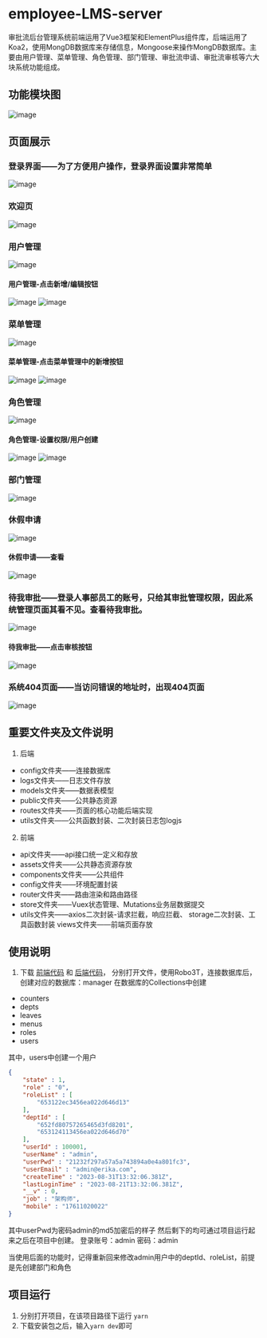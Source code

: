 # employee-LMS-server

审批流后台管理系统前端运用了Vue3框架和ElementPlus组件库，后端运用了Koa2，使用MongDB数据库来存储信息，Mongoose来操作MongDB数据库。主要由用户管理、菜单管理、角色管理、部门管理、审批流申请、审批流审核等六大块系统功能组成。

## 功能模块图

![image](https://github.com/Erika-Huang/employee-LMS-client/assets/87916335/488580a5-acb6-4bdd-b152-8d739c20be70)

## 页面展示
### 登录界面——为了方便用户操作，登录界面设置非常简单
![image](https://github.com/Erika-Huang/employee-LMS-client/assets/87916335/f9ef78ef-1588-42f9-9d7a-6f0246fbb0ec)
### 欢迎页
![image](https://github.com/Erika-Huang/employee-LMS-client/assets/87916335/7e9f238f-487a-4284-8256-03524fff41e2)
### 用户管理
![image](https://github.com/Erika-Huang/employee-LMS-client/assets/87916335/abc3358b-66ec-4277-81cb-01092f4c830d)
#### 用户管理-点击新增/编辑按钮
![image](https://github.com/Erika-Huang/employee-LMS-client/assets/87916335/8a1dfb20-b039-4360-b998-f64136056e63)
![image](https://github.com/Erika-Huang/employee-LMS-client/assets/87916335/29d0aa46-96f8-434d-8a46-0ff4401c36e1)
### 菜单管理
![image](https://github.com/Erika-Huang/employee-LMS-client/assets/87916335/93e3d4b6-88b7-4a96-9eea-fe3f2e01a4d4)
#### 菜单管理-点击菜单管理中的新增按钮
![image](https://github.com/Erika-Huang/employee-LMS-client/assets/87916335/56e77572-f668-4cf5-9dea-d00a9c6b1f6e)
![image](https://github.com/Erika-Huang/employee-LMS-client/assets/87916335/33c86a1e-ecec-4744-a031-802115a765fb)
### 角色管理
![image](https://github.com/Erika-Huang/employee-LMS-client/assets/87916335/055e5dc5-e5f2-4c1d-93ee-9de9bb028ae1)
#### 角色管理-设置权限/用户创建
![image](https://github.com/Erika-Huang/employee-LMS-client/assets/87916335/7620bf38-dab9-4a16-9e37-63d77be6961d)
![image](https://github.com/Erika-Huang/employee-LMS-client/assets/87916335/2cfdfe5d-bf45-439c-9a47-dec4dcdc8ffe)
### 部门管理
![image](https://github.com/Erika-Huang/employee-LMS-client/assets/87916335/d7af3bad-f556-4735-b795-ec492fd7b91e)
### 休假申请
![image](https://github.com/Erika-Huang/employee-LMS-client/assets/87916335/7bede77a-d746-459c-8e87-414625df3bba)
#### 休假申请——查看
![image](https://github.com/Erika-Huang/employee-LMS-client/assets/87916335/9b780af1-07a5-48df-a79b-3cd64c399b77)
### 待我审批——登录人事部员工的账号，只给其审批管理权限，因此系统管理页面其看不见。查看待我审批。
![image](https://github.com/Erika-Huang/employee-LMS-client/assets/87916335/b6e40edd-b547-4695-912e-dd69170d776b)

#### 待我审批——点击审核按钮
![image](https://github.com/Erika-Huang/employee-LMS-client/assets/87916335/d2ba8d2f-0243-4a6a-9026-01cc5f67c805)

### 系统404页面——当访问错误的地址时，出现404页面
![image](https://github.com/Erika-Huang/employee-LMS-client/assets/87916335/4052bde1-8d43-4b81-a08a-d2efb48e5323)

## 重要文件夹及文件说明
1. 后端
- config文件夹——连接数据库
- logs文件夹——日志文件存放
- models文件夹——数据表模型
- public文件夹——公共静态资源
- routes文件夹——页面的核心功能后端实现
- utils文件夹——公共函数封装、二次封装日志包logjs
2. 前端
- api文件夹——api接口统一定义和存放
- assets文件夹——公共静态资源存放
- components文件夹——公共组件
- config文件夹——环境配置封装
- router文件夹——路由渲染和路由路径
- store文件夹——Vuex状态管理、Mutations业务层数据提交
- utils文件夹——axios二次封装-请求拦截，响应拦截、
             storage二次封装、工具函数封装
views文件夹——前端页面存放
## 使用说明

1. 下载 [前端代码](https://github.com/Erika-Huang/employee-LMS-client) 和 [后端代码](https://github.com/Erika-Huang/employee-LMS-server)， 分别打开文件，使用Robo3T，连接数据库后，创建对应的数据库：manager
在数据库的Collections中创建
- counters
- depts
- leaves
- menus
- roles
- users

其中，users中创建一个用户
```json
{
    "state" : 1,
    "role" : "0",
    "roleList" : [ 
        "653122ec3456ea022d646d13"
    ],
    "deptId" : [ 
        "652fd80757265465d3fd8201", 
        "653124113456ea022d646d70"
    ],
    "userId" : 100001,
    "userName" : "admin",
    "userPwd" : "21232f297a57a5a743894a0e4a801fc3",
    "userEmail" : "admin@erika.com",
    "createTime" : "2023-08-31T13:32:06.381Z",
    "lastLoginTime" : "2023-08-21T13:32:06.381Z",
    "__v" : 0,
    "job" : "架构师",
    "mobile" : "17611020022"
}
```
其中userPwd为密码admin的md5加密后的样子
然后剩下的均可通过项目运行起来之后在项目中创建。
登录账号：admin
密码：admin

当使用后面的功能时，记得重新回来修改admin用户中的deptId、roleList，前提是先创建部门和角色

## 项目运行
1. 分别打开项目，在该项目路径下运行 `yarn `
2. 下载安装包之后，输入` yarn dev `即可

